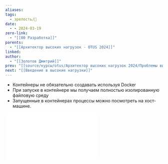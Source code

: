 ```yaml
---
aliases: 
tags:
  - зрелость/🌱
date:
  - - 2024-03-19
zero-link:
  - "[[00 Разработка]]"
parents:
  - "[[Архитектор высоких нагрузок - OTUS 2024]]"
linked: 
author:
  - "[[Золотов Дмитрий]]"
prev: "[[source/курсы/otus/Архитектор высоких нагрузок 2024/Проблемы высоких нагрузок|Проблемы высоких нагрузок]]"
next: "[[Введение в высокие нагрузки]]"
---
```

- Контейнеры не обязательно создавать используя Docker
- При запуске в контейнере мы получаем полностью изолированную файловую среду
- Запущенные в контейнерах процессы можно посмотреть на хост-машине.

![](Docker%20Intro.pdf)